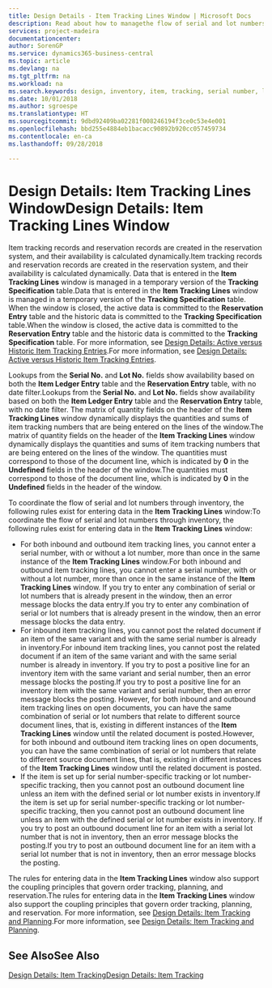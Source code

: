 ```yaml
---
title: Design Details - Item Tracking Lines Window | Microsoft Docs
description: Read about how to managethe flow of serial and lot numbers in your inventory.
services: project-madeira
documentationcenter: 
author: SorenGP
ms.service: dynamics365-business-central
ms.topic: article
ms.devlang: na
ms.tgt_pltfrm: na
ms.workload: na
ms.search.keywords: design, inventory, item, tracking, serial number, lot number
ms.date: 10/01/2018
ms.author: sgroespe
ms.translationtype: HT
ms.sourcegitcommit: 9dbd92409ba02281f008246194f3ce0c53e4e001
ms.openlocfilehash: bbd255e4884eb1bacacc90892b920cc057459734
ms.contentlocale: en-ca
ms.lasthandoff: 09/28/2018

---
```

# <a name="design-details-item-tracking-lines-window"></a><span data-ttu-id="98c29-103">Design Details: Item Tracking Lines Window</span><span class="sxs-lookup"><span data-stu-id="98c29-103">Design Details: Item Tracking Lines Window</span></span>
<span data-ttu-id="98c29-104">Item tracking records and reservation records are created in the reservation system, and their availability is calculated dynamically.</span><span class="sxs-lookup"><span data-stu-id="98c29-104">Item tracking records and reservation records are created in the reservation system, and their availability is calculated dynamically.</span></span> <span data-ttu-id="98c29-105">Data that is entered in the **Item Tracking Lines** window is managed in a temporary version of the **Tracking Specification** table.</span><span class="sxs-lookup"><span data-stu-id="98c29-105">Data that is entered in the **Item Tracking Lines** window is managed in a temporary version of the **Tracking Specification** table.</span></span> <span data-ttu-id="98c29-106">When the window is closed, the active data is committed to the **Reservation Entry** table and the historic data is committed to the **Tracking Specification** table.</span><span class="sxs-lookup"><span data-stu-id="98c29-106">When the window is closed, the active data is committed to the **Reservation Entry** table and the historic data is committed to the **Tracking Specification** table.</span></span> <span data-ttu-id="98c29-107">For more information, see [Design Details: Active versus Historic Item Tracking Entries](design-details-active-versus-historic-item-tracking-entries.md).</span><span class="sxs-lookup"><span data-stu-id="98c29-107">For more information, see [Design Details: Active versus Historic Item Tracking Entries](design-details-active-versus-historic-item-tracking-entries.md).</span></span>  
  
<span data-ttu-id="98c29-108">Lookups from the **Serial No.** and **Lot No.** fields show availability based on both the **Item Ledger Entry** table and the **Reservation Entry** table, with no date filter.</span><span class="sxs-lookup"><span data-stu-id="98c29-108">Lookups from the **Serial No.** and **Lot No.** fields show availability based on both the **Item Ledger Entry** table and the **Reservation Entry** table, with no date filter.</span></span> <span data-ttu-id="98c29-109">The matrix of quantity fields on the header of the **Item Tracking Lines** window dynamically displays the quantities and sums of item tracking numbers that are being entered on the lines of the window.</span><span class="sxs-lookup"><span data-stu-id="98c29-109">The matrix of quantity fields on the header of the **Item Tracking Lines** window dynamically displays the quantities and sums of item tracking numbers that are being entered on the lines of the window.</span></span> <span data-ttu-id="98c29-110">The quantities must correspond to those of the document line, which is indicated by **0** in the **Undefined** fields in the header of the window.</span><span class="sxs-lookup"><span data-stu-id="98c29-110">The quantities must correspond to those of the document line, which is indicated by **0** in the **Undefined** fields in the header of the window.</span></span>  
  
<span data-ttu-id="98c29-111">To coordinate the flow of serial and lot numbers through inventory, the following rules exist for entering data in the **Item Tracking Lines** window:</span><span class="sxs-lookup"><span data-stu-id="98c29-111">To coordinate the flow of serial and lot numbers through inventory, the following rules exist for entering data in the **Item Tracking Lines** window:</span></span>  
  
* <span data-ttu-id="98c29-112">For both inbound and outbound item tracking lines, you cannot enter a serial number, with or without a lot number, more than once in the same instance of the **Item Tracking Lines** window.</span><span class="sxs-lookup"><span data-stu-id="98c29-112">For both inbound and outbound item tracking lines, you cannot enter a serial number, with or without a lot number, more than once in the same instance of the **Item Tracking Lines** window.</span></span> <span data-ttu-id="98c29-113">If you try to enter any combination of serial or lot numbers that is already present in the window, then an error message blocks the data entry.</span><span class="sxs-lookup"><span data-stu-id="98c29-113">If you try to enter any combination of serial or lot numbers that is already present in the window, then an error message blocks the data entry.</span></span>  
* <span data-ttu-id="98c29-114">For inbound item tracking lines, you cannot post the related document if an item of the same variant and with the same serial number is already in inventory.</span><span class="sxs-lookup"><span data-stu-id="98c29-114">For inbound item tracking lines, you cannot post the related document if an item of the same variant and with the same serial number is already in inventory.</span></span> <span data-ttu-id="98c29-115">If you try to post a positive line for an inventory item with the same variant and serial number, then an error message blocks the posting.</span><span class="sxs-lookup"><span data-stu-id="98c29-115">If you try to post a positive line for an inventory item with the same variant and serial number, then an error message blocks the posting.</span></span> <span data-ttu-id="98c29-116">However, for both inbound and outbound item tracking lines on open documents, you can have the same combination of serial or lot numbers that relate to different source document lines, that is, existing in different instances of the **Item Tracking Lines** window until the related document is posted.</span><span class="sxs-lookup"><span data-stu-id="98c29-116">However, for both inbound and outbound item tracking lines on open documents, you can have the same combination of serial or lot numbers that relate to different source document lines, that is, existing in different instances of the **Item Tracking Lines** window until the related document is posted.</span></span>  
* <span data-ttu-id="98c29-117">If the item is set up for serial number-specific tracking or lot number- specific tracking, then you cannot post an outbound document line unless an item with the defined serial or lot number exists in inventory.</span><span class="sxs-lookup"><span data-stu-id="98c29-117">If the item is set up for serial number-specific tracking or lot number- specific tracking, then you cannot post an outbound document line unless an item with the defined serial or lot number exists in inventory.</span></span> <span data-ttu-id="98c29-118">If you try to post an outbound document line for an item with a serial lot number that is not in inventory, then an error message blocks the posting.</span><span class="sxs-lookup"><span data-stu-id="98c29-118">If you try to post an outbound document line for an item with a serial lot number that is not in inventory, then an error message blocks the posting.</span></span>  
  
<span data-ttu-id="98c29-119">The rules for entering data in the **Item Tracking Lines** window also support the coupling principles that govern order tracking, planning, and reservation.</span><span class="sxs-lookup"><span data-stu-id="98c29-119">The rules for entering data in the **Item Tracking Lines** window also support the coupling principles that govern order tracking, planning, and reservation.</span></span> <span data-ttu-id="98c29-120">For more information, see [Design Details: Item Tracking and Planning](design-details-item-tracking-and-planning.md).</span><span class="sxs-lookup"><span data-stu-id="98c29-120">For more information, see [Design Details: Item Tracking and Planning](design-details-item-tracking-and-planning.md).</span></span>  
  
## <a name="see-also"></a><span data-ttu-id="98c29-121">See Also</span><span class="sxs-lookup"><span data-stu-id="98c29-121">See Also</span></span>  
[<span data-ttu-id="98c29-122">Design Details: Item Tracking</span><span class="sxs-lookup"><span data-stu-id="98c29-122">Design Details: Item Tracking</span></span>](design-details-item-tracking.md)
